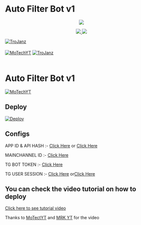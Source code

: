 # Auto Filter Bot v1

<p align="center">
  <a href="https://www.python.org">
    <img src="http://ForTheBadge.com/images/badges/made-with-python.svg">

  </a>
</p>
<p align="center">
  <a href="https://github.com/TroJanzHEX/Auto-Filter-Bot/stargazers">
    <img src="https://img.shields.io/github/stars/MRK-YT/Auto-Filter-Bot?style=social">

  </a>
  
  <a href="https://github.com/MRK-YT/Auto-Filter-Bot/fork">
    <img src="https://img.shields.io/github/forks/MRK-YT/Auto-Filter-Bot?label=Fork&style=social">

  </a>  
</p>

[![TroJanz](https://img.shields.io/badge/MoTechYT-Channel-orange?style=for-the-badge&logo=telegram)](https://telegram.dog/Mo_Tech_YT)  
ㅤㅤㅤㅤㅤㅤㅤ  
[![MoTechYT](https://img.shields.io/badge/MoTech-Support-red?style=flat&logo=telegram)](https://telegram.dog/Mo_Tech_Channel)  [![TroJanz](https://img.shields.io/badge/Youtube-channel-red?style=flat&logo=Youtube)](https://youtube.com/channel/UCmGBpXoM-OEm-FacOccVKgQ)  
ㅤㅤㅤㅤㅤㅤㅤ  

# Auto Filter Bot v1

[![MoTechYT](https://img.shields.io/badge/Connect-Telegram-red?style=flat&logo=telegram)](https://telegram.dog/Mrk_yt)


## Deploy


[![Deploy](https://www.herokucdn.com/deploy/button.svg)](https://heroku.com/deploy?template=https://github.com/MRK-YT/Auto-Filter-Bot)



## Configs

APP ID & API HASH :- [Click Here](https://telegram.dog/usetgxbot) or [Click Here](https://my.telegram.org/auth)

MAINCHANNEL ID    :- [Click Here](https://telegram.dog/ChannelIDHEXbot)

TG BOT TOKEN      :- [Click Here](https://telegram.dog/BotFather) 

TG USER SESSION   :- [Click Here](https://telegram.dog/PyrogramStringBot) or[Click Here](https://repl.it/@prgofficial/String-Gen)

## You can check the video tutorial on how to deploy

[Click here to see tutorial video](https://youtu.be/d_oX4b7ucWM)

Thanks to [MoTectYT](https://telegram.dog/MO_TECH_YT) and [MRK YT](https://telegram.dog/MRK_YT) for the video
